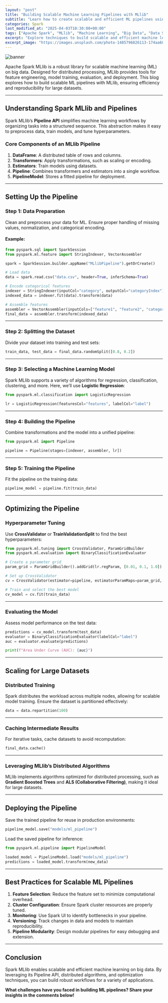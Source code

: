 ```yaml
---
layout: "post"
title: "Building Scalable Machine Learning Pipelines with MLlib"
subtitle: "Learn how to create scalable and efficient ML pipelines using Apache Spark MLlib"
categories: Spark
last_modified_at: "2025-04-03T10:30:00+00:00"
tags: ["Apache Spark", "MLlib", "Machine Learning", "Big Data", "Data Science"]
excerpt: "Explore techniques to build scalable and efficient machine learning pipelines with Apache Spark MLlib for large-scale data processing."
excerpt_image: "https://images.unsplash.com/photo-1485796826113-174aa68fd81b"
---
```

![banner](https://images.unsplash.com/photo-1485796826113-174aa68fd81b)



Apache Spark MLlib is a robust library for scalable machine learning (ML) on big data. Designed for distributed processing, MLlib provides tools for feature engineering, model training, evaluation, and deployment. This blog explores how to build scalable ML pipelines with MLlib, ensuring efficiency and reproducibility for large datasets.

---

## Understanding Spark MLlib and Pipelines

Spark MLlib’s **Pipeline API** simplifies machine learning workflows by organizing tasks into a structured sequence. This abstraction makes it easy to preprocess data, train models, and tune hyperparameters.

### Core Components of an MLlib Pipeline

1. **DataFrame**: A distributed table of rows and columns.
2. **Transformers**: Apply transformations, such as scaling or encoding.
3. **Estimators**: Train models using datasets.
4. **Pipeline**: Combines transformers and estimators into a single workflow.
5. **PipelineModel**: Stores a fitted pipeline for deployment.

---

## Setting Up the Pipeline

### Step 1: Data Preparation

Clean and preprocess your data for ML. Ensure proper handling of missing values, normalization, and categorical encoding.

#### Example:
```python
from pyspark.sql import SparkSession
from pyspark.ml.feature import StringIndexer, VectorAssembler

spark = SparkSession.builder.appName("MLlibPipeline").getOrCreate()

# Load data
data = spark.read.csv("data.csv", header=True, inferSchema=True)

# Encode categorical features
indexer = StringIndexer(inputCol="category", outputCol="categoryIndex")
indexed_data = indexer.fit(data).transform(data)

# Assemble features
assembler = VectorAssembler(inputCols=["feature1", "feature2", "categoryIndex"], outputCol="features")
final_data = assembler.transform(indexed_data)
```

---

### Step 2: Splitting the Dataset

Divide your dataset into training and test sets:
```python
train_data, test_data = final_data.randomSplit([0.8, 0.2])
```

---

### Step 3: Selecting a Machine Learning Model

Spark MLlib supports a variety of algorithms for regression, classification, clustering, and more. Here, we’ll use **Logistic Regression**:
```python
from pyspark.ml.classification import LogisticRegression

lr = LogisticRegression(featuresCol="features", labelCol="label")
```

---

### Step 4: Building the Pipeline

Combine transformations and the model into a unified pipeline:
```python
from pyspark.ml import Pipeline

pipeline = Pipeline(stages=[indexer, assembler, lr])
```

---

### Step 5: Training the Pipeline

Fit the pipeline on the training data:
```python
pipeline_model = pipeline.fit(train_data)
```

---

## Optimizing the Pipeline

### Hyperparameter Tuning

Use **CrossValidator** or **TrainValidationSplit** to find the best hyperparameters:
```python
from pyspark.ml.tuning import CrossValidator, ParamGridBuilder
from pyspark.ml.evaluation import BinaryClassificationEvaluator

# Create a parameter grid
param_grid = ParamGridBuilder().addGrid(lr.regParam, [0.01, 0.1, 1.0]).build()

# Set up CrossValidator
cv = CrossValidator(estimator=pipeline, estimatorParamMaps=param_grid, evaluator=BinaryClassificationEvaluator(), numFolds=5)

# Train and select the best model
cv_model = cv.fit(train_data)
```

---

### Evaluating the Model

Assess model performance on the test data:
```python
predictions = cv_model.transform(test_data)
evaluator = BinaryClassificationEvaluator(labelCol="label")
auc = evaluator.evaluate(predictions)

print(f"Area Under Curve (AUC): {auc}")
```

---

## Scaling for Large Datasets

### Distributed Training

Spark distributes the workload across multiple nodes, allowing for scalable model training. Ensure the dataset is partitioned effectively:
```python
data = data.repartition(100)
```

---

### Caching Intermediate Results

For iterative tasks, cache datasets to avoid recomputation:
```python
final_data.cache()
```

---

### Leveraging MLlib’s Distributed Algorithms

MLlib implements algorithms optimized for distributed processing, such as **Gradient Boosted Trees** and **ALS (Collaborative Filtering)**, making it ideal for large datasets.

---

## Deploying the Pipeline

Save the trained pipeline for reuse in production environments:
```python
pipeline_model.save("models/ml_pipeline")
```

Load the saved pipeline for inference:
```python
from pyspark.ml.pipeline import PipelineModel

loaded_model = PipelineModel.load("models/ml_pipeline")
predictions = loaded_model.transform(new_data)
```

---

## Best Practices for Scalable ML Pipelines

1. **Feature Selection**: Reduce the feature set to minimize computational overhead.
2. **Cluster Configuration**: Ensure Spark cluster resources are properly tuned.
3. **Monitoring**: Use Spark UI to identify bottlenecks in your pipeline.
4. **Versioning**: Track changes in data and models to maintain reproducibility.
5. **Pipeline Modularity**: Design modular pipelines for easy debugging and extension.

---

## Conclusion

Spark MLlib enables scalable and efficient machine learning on big data. By leveraging its Pipeline API, distributed algorithms, and optimization techniques, you can build robust workflows for a variety of applications.

**What challenges have you faced in building ML pipelines? Share your insights in the comments below!**
